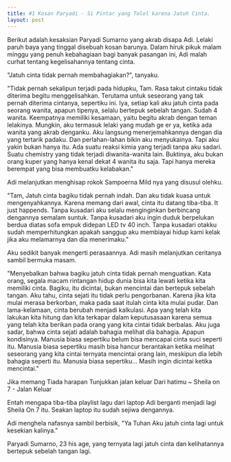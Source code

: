 ```yaml
---
title: #1 Kosan Paryadi - Si Pintar yang Tolol karena Jatuh Cinta.
layout: post
---
```


Berikut adalah kesaksian Paryadi Sumarno yang akrab disapa Adi.
Lelaki paruh baya yang tinggal disebuah kosan barunya.
Dalam hiruk pikuk malam minggu yang penuh kebahagiaan bagi banyak pasangan ini, 
Adi malah curhat tentang kegelisahannya tentang cinta.

"Jatuh cinta tidak pernah membahagiakan?", tanyaku.

"Tidak pernah sekalipun terjadi pada hidupku, Tam.
Rasa takut cintaku tidak diterima begitu menggelisahkan.
Terutama untuk seseorang yang tak pernah diterima cintanya, sepertiku ini.
Iya, setiap kali aku jatuh cinta pada seorang wanita, apapun tipenya, selalu bertepuk sebelah tangan.
Sudah 4 wanita. Keempatnya memiliki kesamaan, yaitu begitu akrab dengan teman lelakinya.
Mungkin, aku termasuk lelaki yang mudah ge er ya, ketika ada wanita yang akrab denganku.
Aku langsung menerjemahkannya dengan dia yang tertarik padaku. Dan perlahan-lahan bikin aku menyukainya.
Tapi aku yakin bukan hanya itu. Ada suatu reaksi kimia yang terjadi tanpa aku sadari.
Suatu chemistry yang tidak terjadi diwanita-wanita lain.
Buktinya, aku bukan orang kuper yang hanya kenal dekat 4 wanita itu saja. Tapi hanya mereka berempat yang bisa membuatku kelabakan."

Adi melanjutkan menghisap rokok Sampoerna Mild nya yang disusul olehku.

"Tam, Jatuh cinta bagiku tidak pernah indah. 
Dan aku tidak kuasa untuk mengenyahkannya.
Karena memang dari awal, cinta itu datang tiba-tiba. 
It just happends.
Tanpa kusadari aku selalu menginginkan berbincang dengannya semalam suntuk.
Tanpa kusadari aku ingin duduk berpelukan berdua diatas sofa empuk didepan LED tv 40 inch.
Tanpa kusadari otakku sudah memperhitungkan apakah sanggup aku membiayai hidup kami kelak jika aku melamarnya dan dia menerimaku."

Aku sedikit banyak mengerti perasaannya. Adi masih melanjutkan ceritanya sambil bermuka masam.

"Menyebalkan bahwa bagiku jatuh cinta tidak pernah menguatkan.
Kata orang, segala macam rintangan hidup dunia bisa kita lewati ketika kita memiliki cinta.
Bagiku, itu dicintai, bukan mencintai dan bertepuk sebelah tangan.
Aku tahu, cinta sejati itu tidak perlu pengorbanan. Karena jika kita mulai merasa berkorban, maka pada saat itulah cinta kita mulai pudar. Dan lama-kelamaan, cinta berubah menjadi kalkulasi. Apa yang telah kita lakukan kita hitung dan kita terkapar dalam keputusasaan karena semua yang telah kita berikan pada orang yang kita cintai tidak berbalas.
Aku juga sadar, bahwa cinta sejati adalah bahagia melihat dia bahagia. Apapun kondisinya.
Manusia biasa sepertiku belum bisa mencapai cinta suci seperti itu.
Manusia biasa sepertiku masih bisa hancur berantakan ketika melihat seseorang yang kita cintai ternyata mencintai orang lain, meskipun dia lebih bahagia seperti itu.
Manusia biasa sepertiku...
Masih ingin dicintai ketika mencintai."

Jika memang
Tiada harapan
Tunjukkan jalan keluar
Dari hatimu
~ Sheila on 7 - Jalan Keluar

Entah mengapa tiba-tiba playlist lagu dari laptop Adi berganti menjadi lagi Sheila On 7 itu.
Seakan laptop itu sudah sejiwa dengannya.

Adi menghela nafasnya sambil berbisik,
"Ya Tuhan
Aku jatuh cinta lagi untuk kesekian kalinya."

Paryadi Sumarno, 23 his age, 
yang ternyata lagi jatuh cinta dan kelihatannya bertepuk sebelah tangan lagi.